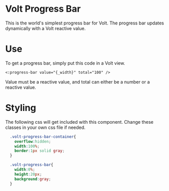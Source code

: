 # Volt Progress Bar

This is the world's simplest progress bar for Volt.  The progress bar updates dynamically with a Volt reactive value.

# Use

To get a progress bar, simply put this code in a Volt view.

    <:progress-bar value="{_width}" total="100" />
  
Value must be a reactive value, and total can either be a number or a reactive value.

# Styling

The following css will get included with this component.  Change these classes in your own css file if needed.

```css
  .volt-progress-bar-container{
    overflow:hidden;
    width:100%;
    border:1px solid gray;
  }

  .volt-progress-bar{
    width:0%;
    height:20px;
    background:gray;
  }
```

